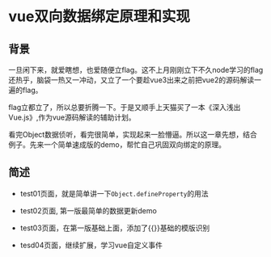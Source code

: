 # vue双向数据绑定原理和实现

## 背景
一旦闲下来，就爱瞎想，也爱随便立flag。这不上月刚刚立下不久node学习的flag还热乎，脑袋一热又一冲动，又立了一个要趁vue3出来之前把vue2的源码解读一遍的flag。

flag立都立了，所以总要折腾一下。于是又顺手上天猫买了一本《深入浅出Vue.js》,作为vue源码解读的辅助计划。

看完Object数据侦听，看完很简单，实现起来一脸懵逼。所以这一章先想，结合例子。先来一个简单速成版的demo，帮忙自己巩固双向绑定的原理。

## 简述

+ test01页面，就是简单讲一下`Object.defineProperty`的用法
  
+ test02页面, 第一版最简单的数据更新demo

+ test03页面，在第一版基础上面，添加了{{}}基础的模版识别
  
+ tesd04页面，继续扩展，学习vue自定义事件